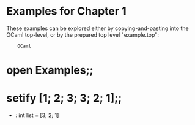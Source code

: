 Examples for Chapter 1
======================

These examples can be explored either by copying-and-pasting into the OCaml
top-level, or by the prepared top level "example.top":

        OCaml

# open Examples;;
# setify [1; 2; 3; 3; 2; 1];;
- : int list = [3; 2; 1]


